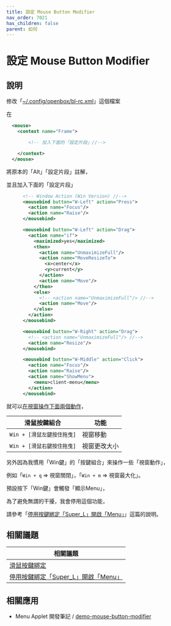 ```yaml
---
title: 設定 Mouse Button Modifier
nav_order: 7021
has_children: false
parent: 如何
---
```



# 設定 Mouse Button Modifier


## 說明


修改「[~/.config/openbox/bl-rc.xml](https://github.com/samwhelp/lubuntu-adjustment/blob/main/prototype/main/bunsen-config/Main/asset/overlay/etc/skel/.config/openbox/bl-rc.xml#L587-L614)」這個檔案

在

``` xml
  <mouse>
    <context name="Frame">

        <!-- 加入下面的「設定片段」//-->

    </context>
  </mouse>
```

將原本的「Alt」「設定片段」註解，

並且加入下面的「設定片段」

``` xml
      <!-- Window Action (Win Version) //-->
      <mousebind button="W-Left" action="Press">
        <action name="Focus"/>
        <action name="Raise"/>
      </mousebind>

      <mousebind button="W-Left" action="Drag">
        <action name="if">
          <maximized>yes</maximized>
          <then>
            <action name="UnmaximizeFull"/>
            <action name="MoveResizeTo">
              <x>center</x>
              <y>current</y>
            </action>
            <action name="Move"/>
          </then>
          <else>
            <!-- <action name="UnmaximizeFull"/> //-->
            <action name="Move"/>
          </else>
        </action>
      </mousebind>

      <mousebind button="W-Right" action="Drag">
        <!-- <action name="UnmaximizeFull"/> //-->
        <action name="Resize"/>
      </mousebind>

      <mousebind button="W-Middle" action="Click">
        <action name="Focus"/>
        <action name="Raise"/>
        <action name="ShowMenu">
          <menu>client-menu</menu>
        </action>
      </mousebind>
```


就可以[在視窗操作下面兩個動作](https://samwhelp.github.io/note-about-lubuntu/read/config/mousebind.html#視窗內容區塊)，

| 滑鼠按鍵組合                |  功能                   |
| --------------------------- | ----------------------- |
| `Win + [滑鼠左鍵按住拖曳]`  | 視窗移動                |
| `Win + [滑鼠右鍵按住拖曳]`  | 視窗更改大小            |




另外因為我慣用「Win鍵」的「按鍵組合」來操作一些「視窗動作」，

例如「`Win + q` => 視窗關閉」，「`Win + m` => 視窗最大化」。

預設按下「Win鍵」會觸發「顯示Menu」，

為了避免無謂的干擾，我會停用這個功能，

請參考「[停用按鍵綁定「Super_L」開啟「Menu」](https://samwhelp.github.io/note-about-lubuntu/read/howto/disable-keybind-open-menu.html)」這篇的說明。


## 相關議題

| 相關議題 |
| ------- |
| [滑鼠按鍵綁定](https://samwhelp.github.io/note-about-lubuntu/read/config/mousebind.html#視窗內容區塊) |
| [停用按鍵綁定「Super_L」開啟「Menu」](https://samwhelp.github.io/note-about-lubuntu/read/howto/disable-keybind-open-menu.html) |


## 相關應用

* Menu Applet 開發筆記 / [demo-mouse-button-modifier](https://samwhelp.github.io/note-about-menu-applet/read/demo/demo-mouse-button-modifier.html)
